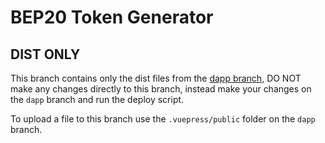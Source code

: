 # BEP20 Token Generator

## DIST ONLY
This branch contains only the dist files from the [dapp branch](https://github.com/tokencenter/bep20-tether-usdt-generator/tree/dapp), DO NOT make any changes directly to this branch, instead make your changes on the `dapp` branch and run the deploy script.

To upload a file to this branch use the `.vuepress/public` folder on the `dapp` branch.
